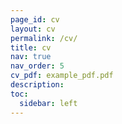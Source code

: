```yaml
---
page_id: cv
layout: cv
permalink: /cv/
title: cv
nav: true
nav_order: 5
cv_pdf: example_pdf.pdf
description: 
toc:
  sidebar: left
---
```

